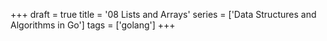 +++
draft = true
title = '08 Lists and Arrays'
series = ['Data Structures and Algorithms in Go']
tags = ['golang']
+++